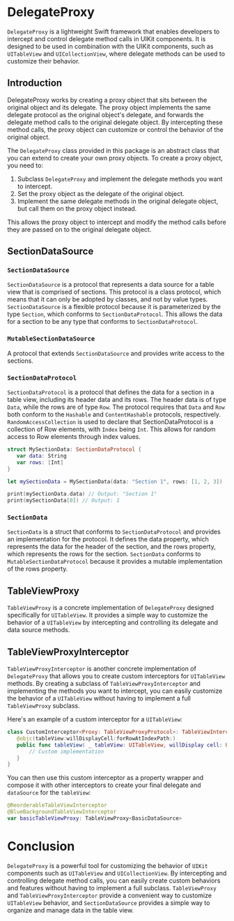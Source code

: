 # DelegateProxy

`DelegateProxy` is a lightweight Swift framework that enables developers to intercept and control 
delegate method calls in UIKit components. It is designed to be used in combination with the UIKit 
components, such as `UITableView` and `UICollectionView`, where delegate methods can be used to customize their behavior.

## Introduction

DelegateProxy works by creating a proxy object that sits between the original object and its delegate. 
The proxy object implements the same delegate protocol as the original object's delegate, 
and forwards the delegate method calls to the original delegate object.
 By intercepting these method calls, the proxy object can customize or control the behavior of the original object.

The `DelegateProxy` class provided in this package is an abstract class that you can extend to 
create your own proxy objects. To create a proxy object, you need to:

1. Subclass `DelegateProxy` and implement the delegate methods you want to intercept.
2. Set the proxy object as the delegate of the original object.
3. Implement the same delegate methods in the original delegate object, but call them on the proxy object instead.


This allows the proxy object to intercept and modify the method calls before 
they are passed on to the original delegate object.

## SectionDataSource

### `SectionDataSource` 

`SectionDataSource` is a protocol that represents a data source for a table view that is comprised 
of sections. This protocol is a class protocol, which means that it can only be adopted by classes, 
and not by value types. `SectionDataSource` is a flexible protocol because it is parameterized by 
the type `Section`, which conforms to `SectionDataProtocol`. This allows the data for a section to 
be any type that conforms to `SectionDataProtocol`.

### `MutableSectionDataSource` 

A protocol that extends `SectionDataSource` and provides write access to the sections.


### `SectionDataProtocol`

`SectionDataProtocol` is a protocol that defines the data for a section in a table view, including
its header data and its rows. The header data is of type `Data`, while the rows are of type `Row`. 
The protocol requires that `Data` and `Row` both conform to the `Hashable` and `ContentHashable` protocols, respectively. 
`RandomAccessCollection` is used to declare that SectionDataProtocol is a collection of Row elements, 
with `Index` being `Int`. This allows for random access to Row elements through index values.
 
 ```swift
struct MySectionData: SectionDataProtocol {
    var data: String
    var rows: [Int]
}

let mySectionData = MySectionData(data: "Section 1", rows: [1, 2, 3])

print(mySectionData.data) // Output: "Section 1"
print(mySectionData[0]) // Output: 1
```
 
### `SectionData`

`SectionData` is a struct that conforms to `SectionDataProtocol` and provides an implementation 
for the protocol. It defines the data property, which represents the data for the header of the 
section, and the rows property, which represents the rows for the section. `SectionData` conforms to 
`MutableSectionDataProtocol` because it provides a mutable implementation of the rows property.

## TableViewProxy

`TableViewProxy` is a concrete implementation of `DelegateProxy` designed specifically for `UITableView`. 
It provides a simple way to customize the behavior of a `UITableView` by intercepting and controlling 
its delegate and data source methods.

## TableViewProxyInterceptor

`TableViewProxyInterceptor` is another concrete implementation of `DelegateProxy` that allows you 
to create custom interceptors for `UITableView` methods. By creating a subclass of `TableViewProxyInterceptor` 
and implementing the methods you want to intercept, you can easily customize the behavior of a `UITableView`
 without having to implement a full `TableViewProxy` subclass.
 
Here's an example of a custom interceptor for a `UITableView`:

 ```swift
class CustomInterceptor<Proxy: TableViewProxyProtocol>: TableViewInterceptor<Proxy> {
    @objc(tableView:willDisplayCell:forRowAtIndexPath:)
    public func tableView( _ tableView: UITableView, willDisplay cell: UITableViewCell, forRowAt indexPath: IndexPath) {
        // Custom implementation
    }
}
```

You can then use this custom interceptor as a property wrapper and compose it with other 
interceptors to create your final delegate and `dataSource` for the `tableView`:

```swift
@ReorderableTableViewInterceptor
@BlueBackgroundTableViewInterceptor
var basicTableViewProxy: TableViewProxy<BasicDataSource>
```

# Conclusion

`DelegateProxy` is a powerful tool for customizing the behavior of `UIKit` components such as `UITableView`
and `UICollectionView`. By intercepting and controlling delegate method calls, you can easily create
custom behaviors and features without having to implement a full subclass. `TableViewProxy` and 
`TableViewProxyInterceptor` provide a convenient way to customize `UITableView` behavior, and 
`SectionDataSource` provides a simple way to organize and manage data in the table view.



